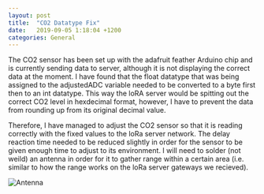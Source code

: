 ```yaml
---
layout: post
title:  "CO2 Datatype Fix"
date:   2019-09-05 1:18:04 +1200
categories: General
---
```


The CO2 sensor has been set up with the adafruit feather Arduino chip and is currently sending data to server, 
although it is not displaying the correct data at the moment. I have found that the float datatype that was 
being assigned to the adjustedADC variable needed to be converted to a byte first then to an int datatype. 
This way the loRA server would be spitting out the correct CO2 level in hexdecimal format, 
 however, I have to prevent the data from rounding up from its original decimal value. 
 
 Therefore, I have managed to adjust the CO2 sensor so that it is reading correctly with the fixed values to the loRa server network. 
 The delay reaction time needed to be reduced slightly in order for the sensor to be given enough time to 
 adjust to its environment. I will need to solder (not weild) an antenna in order for it to gather range within a 
 certain area (i.e. similar to how the range works on the loRa server gateways we recieved). 
 
 <img src= "{{site.baseurl}}/assets/Images/SampleAntenna.jpg" alt = "Antenna">
